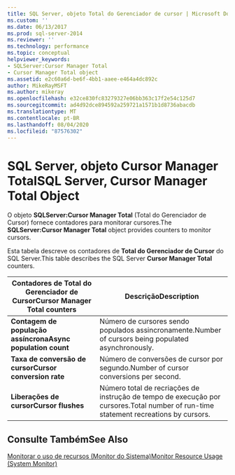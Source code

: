 ```yaml
---
title: SQL Server, objeto Total do Gerenciador de cursor | Microsoft Docs
ms.custom: ''
ms.date: 06/13/2017
ms.prod: sql-server-2014
ms.reviewer: ''
ms.technology: performance
ms.topic: conceptual
helpviewer_keywords:
- SQLServer:Cursor Manager Total
- Cursor Manager Total object
ms.assetid: e2c60a6d-be6f-4bb1-aaee-e464a4dc892c
author: MikeRayMSFT
ms.author: mikeray
ms.openlocfilehash: e32ce830fc83279327e06bb363c17f2e54c125d7
ms.sourcegitcommit: ad4d92dce894592a259721a1571b1d8736abacdb
ms.translationtype: MT
ms.contentlocale: pt-BR
ms.lasthandoff: 08/04/2020
ms.locfileid: "87576302"
---
```

# <a name="sql-server-cursor-manager-total-object"></a><span data-ttu-id="6fbf4-102">SQL Server, objeto Cursor Manager Total</span><span class="sxs-lookup"><span data-stu-id="6fbf4-102">SQL Server, Cursor Manager Total Object</span></span>
  <span data-ttu-id="6fbf4-103">O objeto **SQLServer:Cursor Manager Total** (Total do Gerenciador de Cursor) fornece contadores para monitorar cursores.</span><span class="sxs-lookup"><span data-stu-id="6fbf4-103">The **SQLServer:Cursor Manager Total** object provides counters to monitor cursors.</span></span>  
  
 <span data-ttu-id="6fbf4-104">Esta tabela descreve os contadores de **Total do Gerenciador de Cursor** do SQL Server.</span><span class="sxs-lookup"><span data-stu-id="6fbf4-104">This table describes the SQL Server **Cursor Manager Total** counters.</span></span>  
  
|<span data-ttu-id="6fbf4-105">Contadores de Total do Gerenciador de Cursor</span><span class="sxs-lookup"><span data-stu-id="6fbf4-105">Cursor Manager Total counters</span></span>|<span data-ttu-id="6fbf4-106">Descrição</span><span class="sxs-lookup"><span data-stu-id="6fbf4-106">Description</span></span>|  
|-----------------------------------|-----------------|  
|<span data-ttu-id="6fbf4-107">**Contagem de população assíncrona**</span><span class="sxs-lookup"><span data-stu-id="6fbf4-107">**Async population count**</span></span>|<span data-ttu-id="6fbf4-108">Número de cursores sendo populados assincronamente.</span><span class="sxs-lookup"><span data-stu-id="6fbf4-108">Number of cursors being populated asynchronously.</span></span>|  
|<span data-ttu-id="6fbf4-109">**Taxa de conversão de cursor**</span><span class="sxs-lookup"><span data-stu-id="6fbf4-109">**Cursor conversion rate**</span></span>|<span data-ttu-id="6fbf4-110">Número de conversões de cursor por segundo.</span><span class="sxs-lookup"><span data-stu-id="6fbf4-110">Number of cursor conversions per second.</span></span>|  
|<span data-ttu-id="6fbf4-111">**Liberações de cursor**</span><span class="sxs-lookup"><span data-stu-id="6fbf4-111">**Cursor flushes**</span></span>|<span data-ttu-id="6fbf4-112">Número total de recriações de instrução de tempo de execução por cursores.</span><span class="sxs-lookup"><span data-stu-id="6fbf4-112">Total number of run-time statement recreations by cursors.</span></span>|  
  
## <a name="see-also"></a><span data-ttu-id="6fbf4-113">Consulte Também</span><span class="sxs-lookup"><span data-stu-id="6fbf4-113">See Also</span></span>  
 [<span data-ttu-id="6fbf4-114">Monitorar o uso de recursos &#40;Monitor do Sistema&#41;</span><span class="sxs-lookup"><span data-stu-id="6fbf4-114">Monitor Resource Usage &#40;System Monitor&#41;</span></span>](monitor-resource-usage-system-monitor.md)  
  
  
